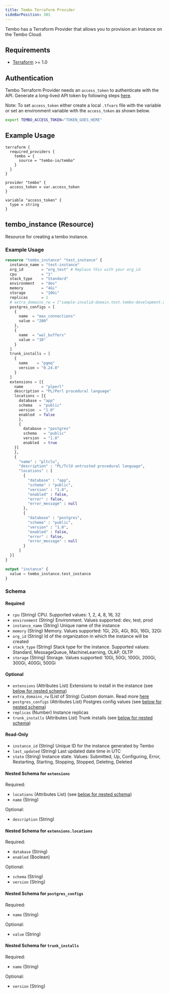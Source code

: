 ```yaml
---
title: Tembo Terraform Provider
sideBarPosition: 301
---
```


Tembo has a Terraform Provider that allows you to provision an Instance on the Tembo Cloud.

## Requirements

-   [Terraform](https://www.terraform.io/downloads.html) >= 1.0

## Authentication

Tembo Terraform Provider needs an `access_token` to authenticate with the API. Generate a long-lived API token by following steps [here](/docs/development/api).

Note: To set `access_token` either create a local `.tfvars` file with the variable or set an environment variable with the `access_token` as shown below.

```bash
export TEMBO_ACCESS_TOKEN="TOKEN_GOES_HERE"
```

## Example Usage

```hcl
terraform {
  required_providers {
    tembo = {
      source = "tembo-io/tembo"
    }
  }
}

provider "tembo" {
  access_token = var.access_token
}

variable "access_token" {
  type = string
}
```

## tembo_instance (Resource)

Resource for creating a tembo instance.

### Example Usage

```terraform
resource "tembo_instance" "test_instance" {
  instance_name = "test-instance"
  org_id        = "org_test" # Replace this with your org_id
  cpu           = "1"
  stack_type    = "Standard"
  environment   = "dev"
  memory        = "4Gi"
  storage       = "10Gi"
  replicas      = 1
  # extra_domains_rw = ["sample-invalid-domain.test.tembo-development.com"]
  postgres_configs = [
    {
      name  = "max_connections"
      value = "200"
    },
    {
      name  = "wal_buffers"
      value = "10"
    }
  ]
  trunk_installs = [
    {
      name    = "pgmq"
      version = "0.24.0"
    }
  ]
  extensions = [{
    name        = "plperl"
    description = "PL/Perl procedural language"
    locations = [{
      database = "app"
      schema   = "public"
      version  = "1.0"
      enabled  = false
      },
      {
        database = "postgres"
        schema   = "public"
        version  = "1.0"
        enabled  = true
    }]
    },
    {
      "name" : "pltclu",
      "description" : "PL/TclU untrusted procedural language",
      "locations" : [
        {
          "database" : "app",
          "schema" : "public",
          "version" : "1.0",
          "enabled" : false,
          "error" : false,
          "error_message" : null
        },
        {
          "database" : "postgres",
          "schema" : "public",
          "version" : "1.0",
          "enabled" : false,
          "error" : false,
          "error_message" : null
        }
      ]
  }]
}

output "instance" {
  value = tembo_instance.test_instance
}
```

### Schema

#### Required

-   `cpu` (String) CPU. Supported values: 1, 2, 4, 8, 16, 32
-   `environment` (String) Environment. Values supported: dev, test, prod
-   `instance_name` (String) Unique name of the instance
-   `memory` (String) Memory. Values supported: 1Gi, 2Gi, 4Gi, 8Gi, 16Gi, 32Gi
-   `org_id` (String) Id of the organization in which the instance will be created
-   `stack_type` (String) Stack type for the instance. Supported values: Standard, MessageQueue, MachineLearning, OLAP, OLTP
-   `storage` (String) Storage. Values supported: 10Gi, 50Gi, 100Gi, 200Gi, 300Gi, 400Gi, 500Gi

#### Optional

-   `extensions` (Attributes List) Extensions to install in the instance (see [below for nested schema](#nestedatt--extensions))
-   `extra_domains_rw` (List of String) Custom domain. Read more [here](/docs/product/cloud/configuration-and-management/custom-domains)
-   `postgres_configs` (Attributes List) Postgres config values (see [below for nested schema](#nestedatt--postgres_configs))
-   `replicas` (Number) Instance replicas
-   `trunk_installs` (Attributes List) Trunk installs (see [below for nested schema](#nestedatt--trunk_installs))

#### Read-Only

-   `instance_id` (String) Unique ID for the instance generated by Tembo
-   `last_updated` (String) Last updated date time in UTC
-   `state` (String) Instance state. Values: Submitted, Up, Configuring, Error, Restarting, Starting, Stopping, Stopped, Deleting, Deleted

<a id="nestedatt--extensions"></a>

#### Nested Schema for `extensions`

Required:

-   `locations` (Attributes List) (see [below for nested schema](#nestedatt--extensions--locations))
-   `name` (String)

Optional:

-   `description` (String)

<a id="nestedatt--extensions--locations"></a>

#### Nested Schema for `extensions.locations`

Required:

-   `database` (String)
-   `enabled` (Boolean)

Optional:

-   `schema` (String)
-   `version` (String)

<a id="nestedatt--postgres_configs"></a>

#### Nested Schema for `postgres_configs`

Required:

-   `name` (String)

Optional:

-   `value` (String)

<a id="nestedatt--trunk_installs"></a>

#### Nested Schema for `trunk_installs`

Required:

-   `name` (String)

Optional:

-   `version` (String)
